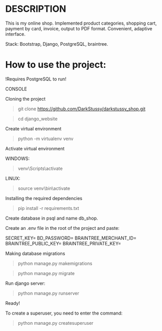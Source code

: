 # DESCRIPTION

This is my online shop. Implemented product categories, shopping cart, payment by card, invoice, output to PDF format. 
Convenient, adaptive interface. 

Stack: Bootstrap, Django, PostgreSQL, braintree.

# How to use the project:

!Requires PostgreSQL to run!

CONSOLE

Cloning the project

> git clone https://github.com/DarkStussy/darkstussy_shop.git

> cd django_website

Create virtual environment

> python -m virtualenv venv

Activate virtual environment

WINDOWS:

> venv\Scripts\activate

LINUX:

> source venv\bin\activate

Installing the required dependencies

> pip install -r requirements.txt

Create database in psql and name db_shop.

Create an .env file in the root of the project and paste:

SECRET_KEY=<some secret_key>
BD_PASSWORD=<password postgresql>
BRAINTREE_MERCHANT_ID=<breaintree id>
BRAINTREE_PUBLIC_KEY=<public key>
BRAINTREE_PRIVATE_KEY=<private key>

Making database migrations

> python manage.py makemigrations

> python manage.py migrate

Run django server:

> python manage.py runserver

Ready!

To create a superuser, you need to enter the command:

> python manage.py createsuperuser
